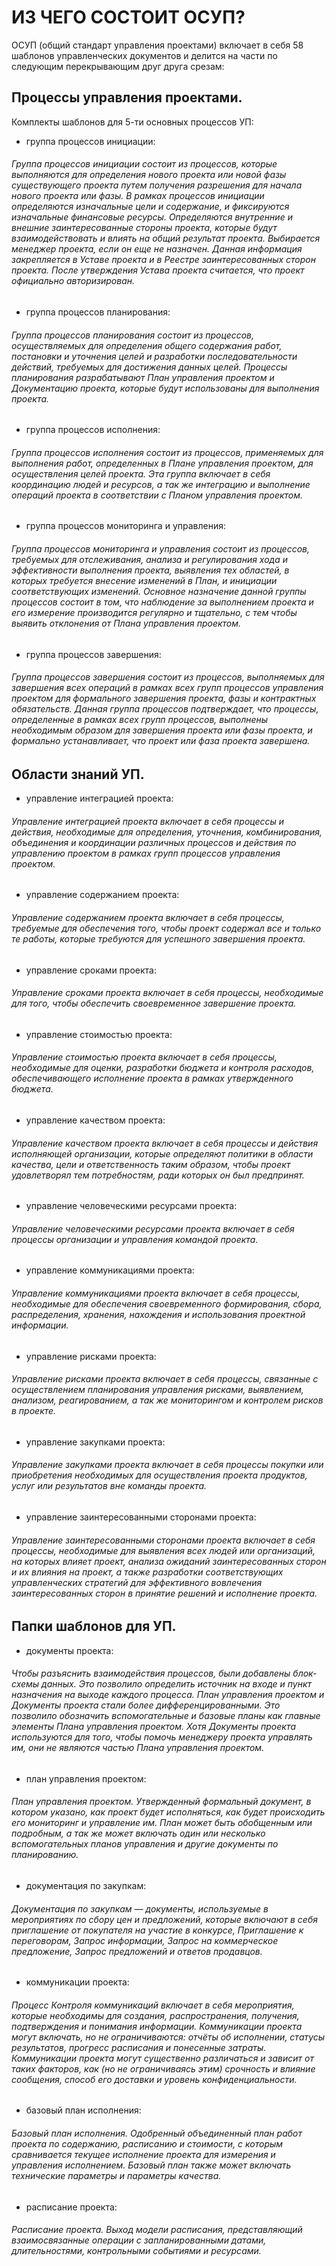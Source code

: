# ИЗ ЧЕГО СОСТОИТ ОСУП?
ОСУП (общий стандарт управления проектами) включает в себя 58 шаблонов управленческих документов и делится на части по следующим перекрывающим друг друга срезам:

## Процессы управления проектами. 
Комплекты шаблонов для 5-ти основных процессов УП:
-  группа процессов инициации:
###### Группа процессов инициации состоит из процессов, которые выполняются для определения нового проекта или новой фазы существующего проекта путем получения разрешения для начала нового проекта или фазы. В рамках процессов инициации определяются изначальные цели и содержание, и фиксируются изначальные финансовые ресурсы. Определяются внутренние и внешние заинтересованные стороны проекта, которые будут взаимодействовать и влиять на общий результат проекта. Выбирается менеджер проекта, если он еще не назначен. Данная информация закрепляется в Уставе проекта и в Реестре заинтересованных сторон проекта. После утверждения Устава проекта считается, что проект официально авторизирован.
-  группа процессов планирования:
###### Группа процессов планирования состоит из процессов, осуществляемых для определения общего содержания работ, постановки и уточнения целей и разработки последовательности действий, требуемых для достижения данных целей. Процессы планирования разрабатывают План управления проектом и Документацию проекта, которые будут использованы для выполнения проекта.
-  группа процессов исполнения:
###### Группа процессов исполнения состоит из процессов, применяемых для выполнения работ, определенных в Плане управления проектом, для осуществления целей проекта. Эта группа включает в себя координацию людей и ресурсов, а так же интеграцию и выполнение операций проекта в соответствии с Планом управления проектом.
-  группа процессов мониторинга и управления:
###### Группа процессов мониторинга и управления состоит из процессов, требуемых для отслеживания, анализа и регулирования хода и эффективности выполнения проекта, выявления тех областей, в которых требуется внесение изменений в План, и инициации соответствующих изменений. Основное назначение данной группы процессов состоит в том, что наблюдение за выполнением проекта и его измерение производится регулярно и тщательно, с тем чтобы выявить отклонения от Плана управления проектом.
-  группа процессов завершения:
###### Группа процессов завершения состоит из процессов, выполняемых для завершения всех операций в рамках всех групп процессов управления проектом для формального завершения проекта, фазы и контрактных обязательств. Данная группа процессов подтверждает, что процессы, определенные в рамках всех групп процессов, выполнены необходимым образом для завершения проекта или фазы проекта, и формально устанавливает, что проект или фаза проекта завершена.
## Области знаний УП.
-  управление интеграцией проекта:
###### Управление интеграцией проекта включает в себя процессы и действия, необходимые для определения, уточнения, комбинирования, объединения и координации различных процессов и действия по управлению проектом в рамках групп процессов управления проектом.
-  управление содержанием проекта:
###### Управление содержанием проекта включает в себя процессы, требуемые для обеспечения того, чтобы проект содержал все и только те работы, которые требуются для успешного завершения проекта.
-  управление сроками проекта:
###### Управление сроками проекта включает в себя процессы, необходимые для того, чтобы обеспечить своевременное завершение проекта.
-  управление стоимостью проекта:
###### Управление стоимостью проекта включает в себя процессы, необходимые для оценки, разработки бюджета и контроля расходов, обеспечивающего исполнение проекта в рамках утвержденного бюджета.
-  управление качеством проекта:
###### Управление качеством проекта включает в себя процессы и действия исполняющей организации, которые определяют политики в области качества, цели и ответственность таким образом, чтобы проект удовлетворял тем потребностям, ради которых он был предпринят.
-  управление человеческими ресурсами проекта:
###### Управление человеческими ресурсами проекта включает в себя процессы организации и управления командой проекта.
-  управление коммуникациями проекта:
###### Управление коммуникациями проекта включает в себя процессы, необходимые для обеспечения своевременного формирования, сбора, распределения, хранения, нахождения и использования проектной информации.
-  управление рисками проекта:
###### Управление рисками проекта включает в себя процессы, связанные с осуществлением планирования управления рисками, выявлением, анализом, реагированием, а так же мониторингом и контролем рисков в проекте.
-  управление закупками проекта:
###### Управление закупками проекта включает в себя процессы покупки или приобретения необходимых для осуществления проекта продуктов, услуг или результатов вне команды проекта.
-  управление заинтересованными сторонами проекта:
###### Управление заинтересованными сторонами проекта включает в себя процессы, необходимые для выявления всех людей или организаций, на которых влияет проект, анализа ожиданий заинтересованных сторон и их влияния на проект, а также разработки соответствующих управленческих стратегий для эффективного вовлечения заинтересованных сторон в принятие решений и исполнение проекта.
## Папки шаблонов для УП.
-  документы проекта:
###### Чтобы разъяснить взаимодействия процессов, были добавлены блок-схемы данных. Это позволило определить источник на входе и пункт назначения на выходе каждого процесса. План управления проектом и Документы проекта стали более дифференцированными. Это позволило обозначить вспомогательные и базовые планы как главные элементы Плана управления проектом. Хотя Документы проекта используются для того, чтобы помочь менеджеру проекта управлять им, они не являются частью Плана управления проектом.
-  план управления проектом:
###### План управления проектом. Утвержденный формальный документ, в котором указано, как проект будет исполняться, как будет происходить его мониторинг и управление им. План может быть обобщенным или подробным, а так же может включать один или несколько вспомогательных планов управления и другие документы по планированию.
-  документация по закупкам:
###### Документация по закупкам — документы, используемые в мероприятиях по сбору цен и предложений, которые включают в себя приглашение от покупателя на участие в конкурсе, Приглашение к переговорам, Запрос информации, Запрос на коммерческое предложение, Запрос предложений и ответов продавцов.
-  коммуникации проекта:
###### Процесс Контроля коммуникаций включает в себя мероприятия, которые необходимы для создания, распространения, получения, подтверждения и понимания информации. Коммуникации проекта могут включать, но не ограничиваются: отчёты об исполнении, статусы результатов, прогресс расписания и понесенные затраты. Коммуникации проекта могут существенно различаться и зависит от таких факторов, как (но не ограничиваясь этим) срочность и влияние сообщения, способ его доставки и уровень конфиденциальности.
-  базовый план исполнения:
###### Базовый план исполнения. Одобренный объединенный план работ проекта по содержанию, расписанию и стоимости, с которым сравнивается текущее исполнение проекта для измерения и управления исполнением. Базовый план также может включать технические параметры и параметры качества.
-  расписание проекта:
###### Расписание проекта. Выход модели расписания, представляющий взаимосвязанные операции с запланированными датами, длительностями, контрольными событиями и ресурсами.
